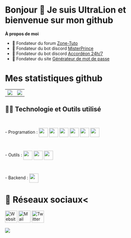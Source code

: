 <h1>Bonjour 👋 Je suis UltraLion et bienvenue sur mon github</h1>

**À propos de moi**
- 💼 Fondateur du forum [Zone-Tuto](https://zone-tuto.fr/)
- 🤖 Fondateur du bot discord [MisterPrince](https://misterprince.net)
- 🤖 Fondateur du bot discord [Accordéon 24h/7](https://accordeon-bot.xyz)
- 💼 Fondateur du site [Générateur de mot de passe](https://generateur-de-mot-de-passe.eu)

# Mes statistiques github
<table>
  <tr>
    <td align="center" style="padding=0;width=50%;">
      <img align="center" style="padding=0;" src="https://github-readme-stats.vercel.app/api?username=UltraLionfr&theme=dark&show_icons=true"/>
    </td>
    <td>
      <img align="center" style="padding=0;" src="https://github-readme-stats.vercel.app/api/top-langs/?username=UltraLionfr&layout=compact&theme=dark">
    </td>
  </tr>
</table>

## 👨‍💻 Technologie et Outils utilisé
<br>
<p>
    - Programation :
    <a href="https://developer.mozilla.org/fr/docs/Web/JavaScript" target="_blank"><img height="30"  align="center" src="https://cdn.ultralion.xyz/storage/img/js.png"></img></a>
    <a href="https://fr.wikipedia.org/wiki/C_(langage)" target="_blank"><img height="30"  align="center" src="https://cdn.ultralion.xyz/storage/img/c.png"></img></a>
    <a href="https://developer.mozilla.org/fr/docs/Web/HTML" target="_blank"><img height="30"  align="center" src="https://cdn.ultralion.xyz/storage/img/html5.png"></img></a>
    <a href="https://developer.mozilla.org/fr/docs/Web/CSS" target="_blank"><img height="30"  align="center" src="https://cdn.ultralion.xyz/storage/img/css3.png"></img></a>
    <a href="https://code.visualstudio.com" target="_blank"><img height="30"  align="center" src="https://cdn.ultralion.xyz/storage/img/vscode.png"></img></a>
    <a href="https://www.sublimetext.com" target="_blank"><img height="30"  align="center" src="https://cdn.ultralion.xyz/storage/img/sublimetext.png"></img></a>
  </p>
<br>
  <p>
    - Outils :
    <a href="https://mremoteng.org/" target="_blank"><img height="30"  align="center" src="https://cdn.ultralion.xyz/storage/img/mRemoteNG.png"></img></a>
    <a href="https://winscp.net/eng/index.php" target="_blank"><img height="30"  align="center" src="https://cdn.ultralion.xyz/storage/img/winscp.png"></img></a>
    <a href="https://github.com" target="_blank"><img height="30"  align="center" src="https://cdn.ultralion.xyz/storage/img/github.png"></img></a>
      </p>
<br>
  <p>
    - Backend :
    <a href="https://nodejs.org/en/" target="_blank"><img height="30"  align="center" src="https://cdn.ultralion.xyz/storage/img/nodejs.png"></img></a>
      </p>

# 🔗 Réseaux sociaux<
<p>
<a href="https://ultralion.xyz" title="Website"><img alt="Website" width="40px" src="https://cdn.ultralion.xyz/storage/img/website.png" /></a>
<a href="mailto:ultralionfr@gmail.com?subject=[GitHub]%20Contact%20for%20..." title="Mail"><img alt="Mail" width="40px" src="https://cdn.ultralion.xyz/storage/img/mail.png" /></a>
<a href="https://www.twitter.com/UltraLion__" title="Twitter"><img alt="Twitter" width="40px" src="https://cdn.ultralion.xyz/storage/img/twitter.png" /></a>
</p>
</div>
   <a href="https://discord.com/users/281113457833672706" target="_blank">
      <img src="https://lanyard-profile-readme.vercel.app/api/281113457833672706">
   </a>
</div>
